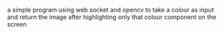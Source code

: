 a simple program using web socket and opencv to take a colour as input and return the image after highlighting only that colour component on the screen
